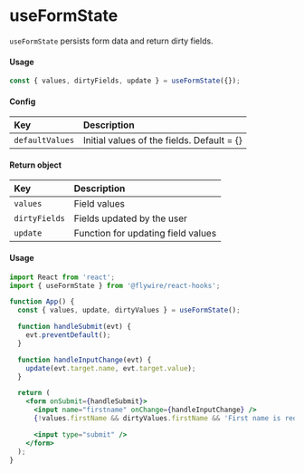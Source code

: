# useFormState

`useFormState` persists form data and return dirty fields.

#### Usage

```js
const { values, dirtyFields, update } = useFormState({});
```

#### Config

| Key             | Description                                |
| :-------------- | :----------------------------------------- |
| `defaultValues` | Initial values of the fields. Default = {} |

#### Return object

| Key           | Description                        |
| :------------ | :--------------------------------- |
| `values`      | Field values                       |
| `dirtyFields` | Fields updated by the user         |
| `update`      | Function for updating field values |

#### Usage

```jsx harmony
import React from 'react';
import { useFormState } from '@flywire/react-hooks';

function App() {
  const { values, update, dirtyValues } = useFormState();

  function handleSubmit(evt) {
    evt.preventDefault();
  }

  function handleInputChange(evt) {
    update(evt.target.name, evt.target.value);
  }

  return (
    <form onSubmit={handleSubmit}>
      <input name="firstname" onChange={handleInputChange} />
      {!values.firstName && dirtyValues.firstName && 'First name is required.'}

      <input type="submit" />
    </form>
  );
}
```
